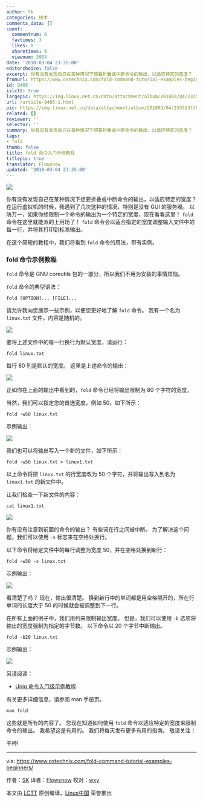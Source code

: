 ```yaml
---
author: Sk
categories: 技术
comments_data: []
count:
  commentnum: 0
  favtimes: 3
  likes: 0
  sharetimes: 0
  viewnum: 3954
date: '2018-03-04 23:35:00'
editorchoice: false
excerpt: 你有没有发现自己在某种情况下想要折叠或中断命令的输出，以适应特定的宽度？
fromurl: https://www.ostechnix.com/fold-command-tutorial-examples-beginners/
id: 9405
islctt: true
largepic: https://img.linux.net.cn/data/attachment/album/201803/04/233523lt0e7ysyxsee7pyj.png
url: /article-9405-1.html
pic: https://img.linux.net.cn/data/attachment/album/201803/04/233523lt0e7ysyxsee7pyj.png.thumb.jpg
related: []
reviewer: ''
selector: ''
summary: 你有没有发现自己在某种情况下想要折叠或中断命令的输出，以适应特定的宽度？
tags:
- fold
thumb: false
title: fold 命令入门示例教程
titlepic: true
translator: Flowsnow
updated: '2018-03-04 23:35:00'
---
```


![](/data/attachment/album/201803/04/233523lt0e7ysyxsee7pyj.png)


你有没有发现自己在某种情况下想要折叠或中断命令的输出，以适应特定的宽度？在运行虚拟机的时候，我遇到了几次这种的情况，特别是没有 GUI 的服务器。 以防万一，如果你想限制一个命令的输出为一个特定的宽度，现在看看这里！ `fold` 命令在这里就能派的上用场了！ `fold` 命令会以适合指定的宽度调整输入文件中的每一行，并将其打印到标准输出。


在这个简短的教程中，我们将看到 `fold` 命令的用法，带有实例。


### fold 命令示例教程


`fold` 命令是 GNU coreutils 包的一部分，所以我们不用为安装的事情烦恼。


`fold` 命令的典型语法：



```
fold [OPTION]... [FILE]...

```

请允许我向您展示一些示例，以便您更好地了解 `fold` 命令。 我有一个名为 `linux.txt` 文件，内容是随机的。


![](/data/attachment/album/201803/04/233526xwgm6yoaa6ww6zll.png)


要将上述文件中的每一行换行为默认宽度，请运行：



```
fold linux.txt

```

每行 80 列是默认的宽度。 这里是上述命令的输出：


![](/data/attachment/album/201803/04/233529j9jptj3j9vgco4cc.png)


正如你在上面的输出中看到的，`fold` 命令已经将输出限制为 80 个字符的宽度。


当然，我们可以指定您的首选宽度，例如 50，如下所示：



```
fold -w50 linux.txt

```

示例输出：


![](/data/attachment/album/201803/04/233531lwgwpzw5gu2w9zu2.png)


我们也可以将输出写入一个新的文件，如下所示：



```
fold -w50 linux.txt > linux1.txt

```

以上命令将把 `linux.txt` 的行宽度改为 50 个字符，并将输出写入到名为 `linux1.txt` 的新文件中。


让我们检查一下新文件的内容：



```
cat linux1.txt

```

![](/data/attachment/album/201803/04/233534fz707vcowgi2g7xw.png)


你有没有注意到前面的命令的输出？ 有些词在行之间被中断。 为了解决这个问题，我们可以使用 `-s` 标志来在空格处换行。


以下命令将给定文件中的每行调整为宽度 50，并在空格处换到新行：



```
fold -w50 -s linux.txt

```

示例输出：


![](/data/attachment/album/201803/04/233537ugc8b8u8r88ss95w.png)


看清楚了吗？ 现在，输出很清楚。 换到新行中的单词都是用空格隔开的，所在行单词的长度大于 50 的时候就会被调整到下一行。


在所有上面的例子中，我们用列来限制输出宽度。 但是，我们可以使用 `-b` 选项将输出的宽度强制为指定的字节数。 以下命令以 20 个字节中断输出。



```
fold -b20 linux.txt

```

示例输出：


![](/data/attachment/album/201803/04/233541wspjq3nue1bqghto.png)


另请阅读：


* [Uniq 命令入门级示例教程](https://www.ostechnix.com/uniq-command-tutorial-examples-beginners/)


有关更多详细信息，请参阅 man 手册页。



```
man fold

```

这些就是所有的内容了。 您现在知道如何使用 `fold` 命令以适应特定的宽度来限制命令的输出。 我希望这是有用的。 我们将每天发布更多有用的指南。 敬请关注！


干杯!




---


via: <https://www.ostechnix.com/fold-command-tutorial-examples-beginners/>


作者：[SK](https://www.ostechnix.com/author/sk/) 译者：[Flowsnow](https://github.com/Flowsnow) 校对：[wxy](https://github.com/wxy)


本文由 [LCTT](https://github.com/LCTT/TranslateProject) 原创编译，[Linux中国](https://linux.cn/) 荣誉推出